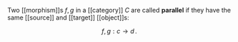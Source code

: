 Two [[morphism]]s $f, g$ in a [[category]] $C$ are called **parallel** if they have the same [[source]] and [[target]] [[object]]s:

$$
  f,g : c \to d
  \,.
$$